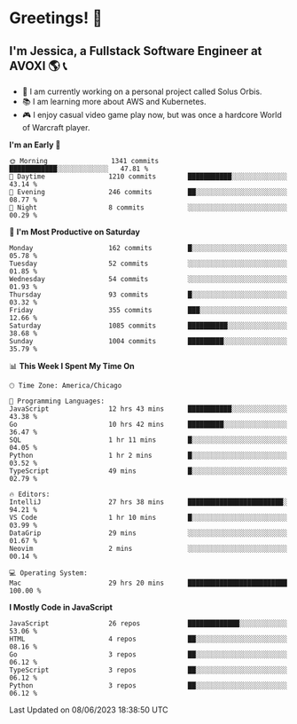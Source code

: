 # Greetings! 🧠

## I'm Jessica, a Fullstack Software Engineer at AVOXI 🌎 📞

- 🌟 I am currently working on a personal project called Solus Orbis.
- 📚 I am learning more about AWS and Kubernetes.
- 🎮 I enjoy casual video game play now, but was once a hardcore World of Warcraft player.

<!--START_SECTION:waka-->
**I'm an Early 🐤** 

```text
🌞 Morning                1341 commits        ████████████░░░░░░░░░░░░░   47.81 % 
🌆 Daytime                1210 commits        ███████████░░░░░░░░░░░░░░   43.14 % 
🌃 Evening                246 commits         ██░░░░░░░░░░░░░░░░░░░░░░░   08.77 % 
🌙 Night                  8 commits           ░░░░░░░░░░░░░░░░░░░░░░░░░   00.29 % 
```
📅 **I'm Most Productive on Saturday** 

```text
Monday                   162 commits         █░░░░░░░░░░░░░░░░░░░░░░░░   05.78 % 
Tuesday                  52 commits          ░░░░░░░░░░░░░░░░░░░░░░░░░   01.85 % 
Wednesday                54 commits          ░░░░░░░░░░░░░░░░░░░░░░░░░   01.93 % 
Thursday                 93 commits          █░░░░░░░░░░░░░░░░░░░░░░░░   03.32 % 
Friday                   355 commits         ███░░░░░░░░░░░░░░░░░░░░░░   12.66 % 
Saturday                 1085 commits        ██████████░░░░░░░░░░░░░░░   38.68 % 
Sunday                   1004 commits        █████████░░░░░░░░░░░░░░░░   35.79 % 
```


📊 **This Week I Spent My Time On** 

```text
🕑︎ Time Zone: America/Chicago

💬 Programming Languages: 
JavaScript               12 hrs 43 mins      ███████████░░░░░░░░░░░░░░   43.38 % 
Go                       10 hrs 42 mins      █████████░░░░░░░░░░░░░░░░   36.47 % 
SQL                      1 hr 11 mins        █░░░░░░░░░░░░░░░░░░░░░░░░   04.05 % 
Python                   1 hr 2 mins         █░░░░░░░░░░░░░░░░░░░░░░░░   03.52 % 
TypeScript               49 mins             █░░░░░░░░░░░░░░░░░░░░░░░░   02.79 % 

🔥 Editors: 
IntelliJ                 27 hrs 38 mins      ████████████████████████░   94.21 % 
VS Code                  1 hr 10 mins        █░░░░░░░░░░░░░░░░░░░░░░░░   03.99 % 
DataGrip                 29 mins             ░░░░░░░░░░░░░░░░░░░░░░░░░   01.67 % 
Neovim                   2 mins              ░░░░░░░░░░░░░░░░░░░░░░░░░   00.14 % 

💻 Operating System: 
Mac                      29 hrs 20 mins      █████████████████████████   100.00 % 
```

**I Mostly Code in JavaScript** 

```text
JavaScript               26 repos            █████████████░░░░░░░░░░░░   53.06 % 
HTML                     4 repos             ██░░░░░░░░░░░░░░░░░░░░░░░   08.16 % 
Go                       3 repos             ██░░░░░░░░░░░░░░░░░░░░░░░   06.12 % 
TypeScript               3 repos             ██░░░░░░░░░░░░░░░░░░░░░░░   06.12 % 
Python                   3 repos             ██░░░░░░░░░░░░░░░░░░░░░░░   06.12 % 
```




 Last Updated on 08/06/2023 18:38:50 UTC
<!--END_SECTION:waka-->

<!--
**jessikuh/jessikuh** is a ✨ _special_ ✨ repository because its `README.md` (this file) appears on your GitHub profile.

Here are some ideas to get you started:

- 🔭 I’m currently working on ...
- 🌱 I’m currently learning ...
- 👯 I’m looking to collaborate on ...
- 🤔 I’m looking for help with ...
- 💬 Ask me about ...
- 📫 How to reach me: ...
- 😄 Pronouns: ...
- ⚡ Fun fact: ...
-->
